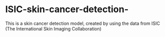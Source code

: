 # ISIC-skin-cancer-detection-
This is a skin cancer detection model, created by using the data from ISIC (The International Skin Imaging Collaboration​)
